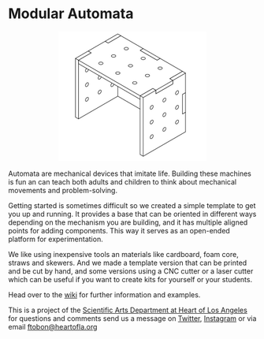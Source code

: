 # Modular Automata


<p align="center">
  <img width="300"  src="https://github.com/holasciarts/automata/raw/master/images/isometric-illustration.jpg">
</p>


Automata are mechanical devices that imitate life. Building these machines is fun an can teach both adults and children to think about mechanical movements and problem-solving. 

Getting started is sometimes difficult so we created a simple template to get you up and running. It provides a base that can be oriented in different ways depending on the mechanism you are building, and it has multiple aligned points for adding components. This way it serves as an open-ended platform for experimentation. 

We like using inexpensive tools an materials like cardboard, foam core, straws and skewers. And we made a template version that can be printed and be cut by hand, and some versions using a CNC cutter or a laser cutter which can be useful if you want to create kits for yourself or your students.

Head over to the [wiki](https://github.com/holasciarts/automata/wiki) for further information and examples. 

This is a project of the [Scientific Arts Department at Heart of Los Angeles](https://www.heartofla.org/scientific-arts/) for questions and comments send us a message on [Twitter](https://twitter.com/holasciarts), [Instagram](https://www.instagram.com/holasciarts/) or via email ftobon@heartofla.org

